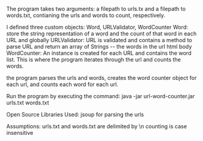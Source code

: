 The program takes two arguments: a filepath to urls.tx and a filepath to words.txt, contianing the urls and words to count, respectively.

I defined three custom objects: Word, URLValidator, WordCounter
	Word: 
		store the string representation of a word and the count of that word in each URL and globally
	URLValidator:
		URL is validated and contains a method to parse URL and return an array of Strings -- the words in the url html body
	WordCounter:
		An instance is created for each URL and contains the word list. This is where the program iterates through the url and counts the words.

the program parses the urls and words, creates the word counter object for each url, and counts each word for each url.


Run the program by executing the command: java -jar url-word-counter.jar urls.txt words.txt


Open Source Libraries Used:
	jsoup for parsing the urls

Assumptions:
	urls.txt and words.txt are delimited by \n
	counting is case insensitive
	  
